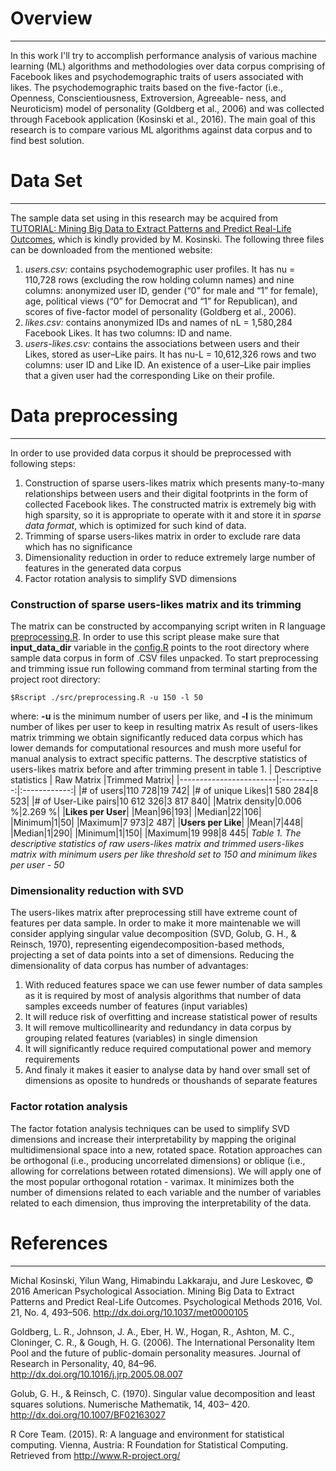 # Overview
-------------
In this work I'll try to accomplish performance analysis of various machine learning (ML) algorithms and methodologies over data corpus comprising of Facebook likes and psychodemographic traits of users associated with likes. The psychodemographic traits based on the five-factor (i.e., Openness, Conscientiousness, Extroversion, Agreeable- ness, and Neuroticism) model of personality (Goldberg et al., 2006) and was collected through Facebook application (Kosinski et al., 2016). The main goal of this research is to compare various ML algorithms against data corpus and to find best solution.
# Data Set
-------------
The sample data set using in this research may be acquired from [TUTORIAL: Mining Big Data to Extract Patterns and Predict Real-Life Outcomes][1], which is kindly provided by M. Kosinski.
The following three files can be downloaded from the mentioned website:
1. _users.csv:_ contains psychodemographic user profiles. It has nu = 110,728 rows (excluding the row holding column names) and nine columns: anonymized user ID, gender (“0” for male and “1” for female), age, political views (“0” for Democrat and “1” for Republican), and scores of five-factor model of personality (Goldberg et al., 2006).
2. _likes.csv:_ contains anonymized IDs and names of nL = 1,580,284 Facebook Likes. It has two columns: ID and name.
3. _users-likes.csv:_ contains the associations between users and their Likes, stored as user–Like pairs. It has nu-L = 10,612,326 rows and two columns: user ID and Like ID. An existence of a user–Like pair implies that a given user had the corresponding Like on their profile.

# Data preprocessing
-------------
In order to use provided data corpus it should be preprocessed with following steps:
1. Construction of sparse users-likes matrix which presents many-to-many relationships between users and their digital footprints in the form of collected Facebook likes. The constructed matrix is extremely big with high sparsity, so it is appropriate to operate with it and store it in _sparse data format_, which is optimized for such kind of data.
2. Trimming of sparse users-likes matrix in order to exclude rare data which has no significance
3. Dimensionality reduction in order to reduce extremely large number of features in the generated data corpus
4. Factor rotation analysis to simplify SVD dimensions

### Construction of sparse users-likes matrix and its trimming
The matrix can be constructed by accompanying script writen in R language [preprocessing.R](https://github.com/yaricom/psistats/blob/master/src/preprocessing.R). In order to use this script please make sure that **input_data_dir** variable in the [config.R](https://github.com/yaricom/psistats/blob/master/src/config.R) points to the root directory where sample data corpus in form of .CSV files unpacked.
To start preprocessing and trimming issue run following command from terminal starting from the project root directory:
```
$Rscript ./src/preprocessing.R -u 150 -l 50
```
where: **-u** is the minimum number of users per like, and **-l** is the minimum number of likes per user to keep in resulting matrix
As result of users-likes matrix trimming we obtain significantly reduced data corpus which has lower demands for computational resources and mush more useful for manual analysis to extract specific patterns. The descrptive statistics of users-likes matrix before and after trimming present in table 1.
| Descriptive statistics | Raw Matrix |Trimmed Matrix|
|------------------------|:----------:|:------------:|
|# of users|110 728|19 742|
|# of unique Likes|1 580 284|8 523|
|# of User-Like pairs|10 612 326|3 817 840|
|Matrix density|0.006 %|2.269 %|
|**Likes per User**|
|Mean|96|193|
|Median|22|106|
|Minimum|1|50|
|Maximum|7 973|2 487|
|**Users per Like**|
|Mean|7|448|
|Median|1|290|
|Minimum|1|150|
|Maximum|19 998|8 445|
*Table 1. The descriptive statistics of raw users-likes matrix and trimmed users-likes matrix with minimum users per like threshold set to 150 and minimum likes per user - 50*

### Dimensionality reduction with SVD
The users-likes matrix after preprocessing still have extreme count of features per data sample. In order to make it more maintenable we will consider applying singular value decomposition (SVD, Golub, G. H., & Reinsch, 1970), representing eigendecomposition-based methods, projecting a set of data points into a set of dimensions.
Reducing the dimensionality of data corpus has number of advantages:
1. With reduced features space we can use fewer number of data samples as it is required by most of analysis algorithms that number of data samples exceeds number of features (input variables)
2. It will reduce risk of overfitting and increase statistical power of results
3. It will remove multicollinearity and redundancy in data corpus by grouping related features (variables) in single dimension
4. It will significantly reduce required computational power and memory requirements
5. And finaly it makes it easier to analyse data by hand over small set of dimensions as oposite to hundreds or thoushands of separate features

### Factor rotation analysis
The factor fotation analysis techniques can be used to simplify SVD dimensions and increase their interpretability by mapping the original multidimensional space into a new, rotated space. Rotation approaches can be orthogonal (i.e., producing uncorrelated dimensions) or oblique (i.e., allowing for correlations between rotated dimensions).
We will apply one of the most popular orthogonal rotation - varimax. It minimizes both the number of dimensions related to each variable and the number of variables related to each dimension, thus improving the interpretability of the data.

# References
-------------
Michal Kosinski, Yilun Wang, Himabindu Lakkaraju, and Jure Leskovec, © 2016 American Psychological Association. Mining Big Data to Extract Patterns and Predict Real-Life Outcomes. Psychological Methods 2016, Vol. 21, No. 4, 493–506. http://dx.doi.org/10.1037/met0000105

Goldberg, L. R., Johnson, J. A., Eber, H. W., Hogan, R., Ashton, M. C., Cloninger, C. R., & Gough, H. G. (2006). The International Personality Item Pool and the future of public-domain personality measures. Journal of Research in Personality, 40, 84–96. http://dx.doi.org/10.1016/j.jrp.2005.08.007

Golub, G. H., & Reinsch, C. (1970). Singular value decomposition and least squares solutions. Numerische Mathematik, 14, 403– 420. http://dx.doi.org/10.1007/BF02163027

R Core Team. (2015). R: A language and environment for statistical computing. Vienna, Austria: R Foundation for Statistical Computing. Retrieved from http://www.R-project.org/

[1]:http://mypersonality.org/wiki/doku.php?id=mining
